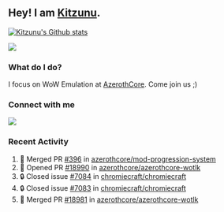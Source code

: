 ## Hey! I am [Kitzunu](https://Github.com/Kitzunu).

<!--<a href="https://github-readme-stats.kitzunu.vercel.app/api?username=Kitzunu&show_icons=true&theme=dark">
  <img align="center" src="https://github-readme-stats.kitzunu.vercel.app/api?username=Kitzunu&show_icons=true&theme=dark" />
</a>-->

[![Kitzunu's Github stats](https://github-readme-stats.vercel.app/api?username=kitzunu&theme=github_dark&show_icons=true)](https://github.com/Kitzunu)

<a href="https://github-readme-stats.kitzunu.vercel.app/api?username=Kitzunu&show_icons=true&theme=dark">
  <img align="center" src="https://github-readme-stats.vercel.app/api/top-langs/?username=Kitzunu&layout=compact&theme=dark" />
</a>

### What do I do?

I focus on WoW Emulation at [AzerothCore](https://Github.com/AzerothCore). Come join us ;)

### Connect with me
[![](https://img.shields.io/badge/AzerothCore%20Discord-Connect%20with%20me!-green)](https://discord.com/invite/gkt4y2x)

### Recent Activity

<!--START_SECTION:activity-->
1. 🎉 Merged PR [#396](https://github.com/azerothcore/mod-progression-system/pull/396) in [azerothcore/mod-progression-system](https://github.com/azerothcore/mod-progression-system)
2. 💪 Opened PR [#18990](https://github.com/azerothcore/azerothcore-wotlk/pull/18990) in [azerothcore/azerothcore-wotlk](https://github.com/azerothcore/azerothcore-wotlk)
3. 🔒 Closed issue [#7084](https://github.com/chromiecraft/chromiecraft/issues/7084) in [chromiecraft/chromiecraft](https://github.com/chromiecraft/chromiecraft)
4. 🔒 Closed issue [#7083](https://github.com/chromiecraft/chromiecraft/issues/7083) in [chromiecraft/chromiecraft](https://github.com/chromiecraft/chromiecraft)
5. 🎉 Merged PR [#18981](https://github.com/azerothcore/azerothcore-wotlk/pull/18981) in [azerothcore/azerothcore-wotlk](https://github.com/azerothcore/azerothcore-wotlk)
<!--END_SECTION:activity-->
